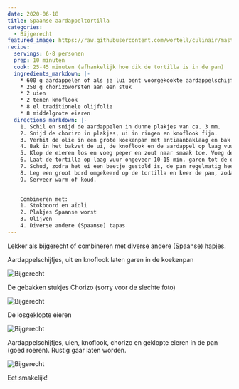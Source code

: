 ```yaml
---
date: 2020-06-18
title: Spaanse aardappeltortilla
categories:
  - Bijgerecht
featured_image: https://raw.githubusercontent.com/wortell/culinair/master/fotos/tortilla/Tortilla5.jpg
recipe:
  servings: 6-8 personen
  prep: 10 minuten
  cook: 25-45 minuten (afhankelijk hoe dik de tortilla is in de pan)
  ingredients_markdown: |-
    * 600 g aardappelen of als je lui bent voorgekookte aardappelschijfjes
    * 250 g chorizoworsten aan een stuk
    * 2 uien
    * 2 tenen knoflook
    * 8 el traditionele olijfolie
    * 8 middelgrote eieren
  directions_markdown: |-
    1. Schil en snijd de aardappelen in dunne plakjes van ca. 3 mm.
    2. Snijd de chorizo in plakjes, ui in ringen en knoflook fijn.
    3. Verhit de olie in een grote koekenpan met antiaanbaklaag en bak de chorizo 5 min. Schep de chorizo met een schuimspaan uit de pan.
    4. Bak in het bakvet de ui, de knoflook en de aardappel op laag vuur in ca. 10 min. gaar.
    5. Klop de eieren los en voeg peper en zout naar smaak toe. Voeg de chorizo toe. Verdeel het ei-chorizomengsel gelijkmatig over het uiaardappelmengsel
    6. Laat de tortilla op laag vuur ongeveer 10-15 min. garen tot de onderkant goudbruin is. (TIP: doe een deksel op de pan)
    7. Schud, zodra het ei een beetje gestold is, de pan regelmatig heen en weer.
    8. Leg een groot bord omgekeerd op de tortilla en keer de pan, zodat de tortilla op het bord blijft liggen. Schuif de tortilla omgekeerd terug in de pan en laat nog rustig verder garen.
    9. Serveer warm of koud.
    

    Combineren met:
    1. Stokboord en aïoli
    2. Plakjes Spaanse worst
    3. Olijven
    4. Diverse andere (Spaanse) tapas
---
```

Lekker als bijgerecht of combineren met diverse andere (Spaanse) hapjes.

Aardappelschijfjes, uit en knoflook laten garen in de koekenpan

![Bijgerecht](https://raw.githubusercontent.com/wortell/culinair/master/fotos/tortilla/Tortilla1.jpg)

De gebakken stukjes Chorizo (sorry voor de slechte foto)

![Bijgerecht](https://raw.githubusercontent.com/wortell/culinair/master/fotos/tortilla/Tortilla2.jpg)

De losgeklopte eieren

![Bijgerecht](https://raw.githubusercontent.com/wortell/culinair/master/fotos/tortilla/Tortilla3.jpg)

Aardappelschijfjes, uien, knoflook, chorizo en geklopte eieren in de pan (goed roeren). Rustig gaar laten worden.

![Bijgerecht](https://raw.githubusercontent.com/wortell/culinair/master/fotos/tortilla/Tortilla4.jpg)

Eet smakelijk!